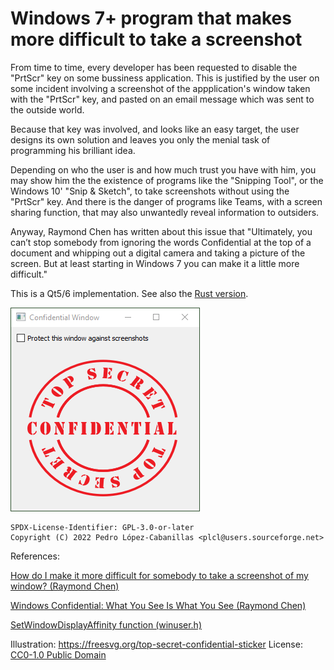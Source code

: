 # Windows 7+ program that makes more difficult to take a screenshot

From time to time, every developer has been requested to disable the "PrtScr" key on some bussiness application.
This is justified by the user on some incident involving a screenshot of the appplication's window 
taken with the "PrtScr" key, and pasted on an email message which was sent to the outside world. 

Because that key was involved, and looks like an easy target, the user designs its own solution and leaves you
only the menial task of programming his brilliant idea. 

Depending on who the user is and how much trust you have with him, you may show him the the existence of programs 
like the "Snipping Tool", or the Windows 10' "Snip & Sketch", to take screenshots without using the "PrtScr" key.
And there is the danger of programs like Teams, with a screen sharing function, that may also unwantedly reveal information to outsiders.

Anyway, Raymond Chen has written about this issue that "Ultimately, you can’t stop somebody from ignoring the words 
Confidential at the top of a document and whipping out a digital camera and taking a picture of the screen. 
But at least starting in Windows 7 you can make it a little more difficult."

This is a Qt5/6 implementation. See also the [Rust version](https://github.com/pedrolcl/rust-forbidden-screenshot).

![Screenshot](screenshot.png)

    SPDX-License-Identifier: GPL-3.0-or-later
    Copyright (C) 2022 Pedro López-Cabanillas <plcl@users.sourceforge.net>

References:

[How do I make it more difficult for somebody to take a screenshot of my window? (Raymond Chen)](https://devblogs.microsoft.com/oldnewthing/20130603-00/?p=4193)

[Windows Confidential: What You See Is What You See (Raymond Chen)](https://docs.microsoft.com/en-us/previous-versions/technet-magazine/hh241037(v=msdn.10)?redirectedfrom=MSDN)

[SetWindowDisplayAffinity function (winuser.h)](https://docs.microsoft.com/en-us/windows/win32/api/winuser/nf-winuser-setwindowdisplayaffinity)

Illustration: https://freesvg.org/top-secret-confidential-sticker
License: [CC0-1.0 Public Domain](https://creativecommons.org/publicdomain/zero/1.0/)
